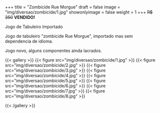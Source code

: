 +++
title = "Zombicide Rue Morgue"
draft = false
image = "img/diversao/zombicide/1.jpg"
showonlyimage = false
weight = 1
+++
<span class="sold">~~R$ 350~~</span> **VENDIDO!**

Jogo de Tabuleiro Importado

<!--more-->

Jogo de tabuleiro "zombicide Rue Morgue", importado mas sem dependencia de idioma.

Jogo novo, alguns componentes ainda lacrados.

{{< gallery >}}
{{< figure src="img/diversao/zombicide/1.jpg" >}}
{{< figure src="img/diversao/zombicide/2.jpg" >}}
{{< figure src="img/diversao/zombicide/3.jpg" >}}
{{< figure src="img/diversao/zombicide/4.jpg" >}}
{{< figure src="img/diversao/zombicide/5.jpg" >}}
{{< figure src="img/diversao/zombicide/6.jpg" >}}
{{< figure src="img/diversao/zombicide/7.jpg" >}}
{{< figure src="img/diversao/zombicide/8.jpg" >}}

{{< /gallery >}}